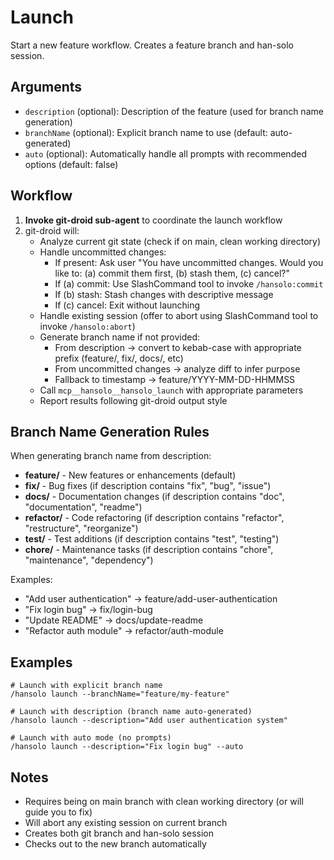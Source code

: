 # Launch

Start a new feature workflow. Creates a feature branch and han-solo session.

## Arguments

- `description` (optional): Description of the feature (used for branch name generation)
- `branchName` (optional): Explicit branch name to use (default: auto-generated)
- `auto` (optional): Automatically handle all prompts with recommended options (default: false)

## Workflow

1. **Invoke git-droid sub-agent** to coordinate the launch workflow
2. git-droid will:
   - Analyze current git state (check if on main, clean working directory)
   - Handle uncommitted changes:
     - If present: Ask user "You have uncommitted changes. Would you like to: (a) commit them first, (b) stash them, (c) cancel?"
     - If (a) commit: Use SlashCommand tool to invoke `/hansolo:commit`
     - If (b) stash: Stash changes with descriptive message
     - If (c) cancel: Exit without launching
   - Handle existing session (offer to abort using SlashCommand tool to invoke `/hansolo:abort`)
   - Generate branch name if not provided:
     - From description → convert to kebab-case with appropriate prefix (feature/, fix/, docs/, etc)
     - From uncommitted changes → analyze diff to infer purpose
     - Fallback to timestamp → feature/YYYY-MM-DD-HHMMSS
   - Call `mcp__hansolo__hansolo_launch` with appropriate parameters
   - Report results following git-droid output style

## Branch Name Generation Rules

When generating branch name from description:
- **feature/** - New features or enhancements (default)
- **fix/** - Bug fixes (if description contains "fix", "bug", "issue")
- **docs/** - Documentation changes (if description contains "doc", "documentation", "readme")
- **refactor/** - Code refactoring (if description contains "refactor", "restructure", "reorganize")
- **test/** - Test additions (if description contains "test", "testing")
- **chore/** - Maintenance tasks (if description contains "chore", "maintenance", "dependency")

Examples:
- "Add user authentication" → feature/add-user-authentication
- "Fix login bug" → fix/login-bug
- "Update README" → docs/update-readme
- "Refactor auth module" → refactor/auth-module

## Examples

```
# Launch with explicit branch name
/hansolo launch --branchName="feature/my-feature"

# Launch with description (branch name auto-generated)
/hansolo launch --description="Add user authentication system"

# Launch with auto mode (no prompts)
/hansolo launch --description="Fix login bug" --auto
```

## Notes

- Requires being on main branch with clean working directory (or will guide you to fix)
- Will abort any existing session on current branch
- Creates both git branch and han-solo session
- Checks out to the new branch automatically
